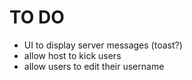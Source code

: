 # TO DO

- UI to display server messages (toast?)
- allow host to kick users
- allow users to edit their username